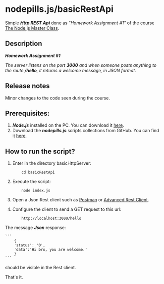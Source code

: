 # nodepills.js/basicRestApi

Simple ***Http REST Api*** done as _"Homework Assignment #1"_ of the course [The Node.js Master Class](https://pirple.thinkific.com/courses/the-nodejs-master-class).


## Description
***Homework Assignment #1***

_The server listens on the port ***3000*** and when someone posts anything to the route ***/hello***, it returns a welcome message, in JSON format._

## Release notes
Minor changes to the code seen during the course.


## Prerequisites:
1. ***Node.js*** installed on the PC. You can download it [here]( https://nodejs.org).
2. Download the ***nodepills.js*** scripts collections from GitHub. You can find it [here](https://github.com/ioclaudio/nodepills.js).

## How to run the script?
1. Enter in the directory basicHttpServer:
    ```
        cd basicRestApi
    ```
3. Execute the script:
    ```
        node index.js
    ```
4. Open a Json Rest client such as [Postman](https://www.getpostman.com/) or [Advanced Rest Client](https://chrome.google.com/webstore/detail/advanced-rest-client).
 
5. Configure the client to send a GET request to this url:
    ```
        http://localhost:3000/hello
    ```

The message ***Json*** response:

    ```
        {
        'status': '0',
        'data':'Hi bro, you are welcome.'
        }
    ```
should be visible in the Rest client.

That's it.
